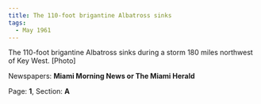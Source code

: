 ```yaml
---  
title: The 110-foot brigantine Albatross sinks  
tags:  
  - May 1961  
---  
```

  
The 110-foot brigantine Albatross sinks during a storm 180 miles northwest of Key West. [Photo]  
  
Newspapers: **Miami Morning News or The Miami Herald**  
  
Page: **1**, Section: **A** 
